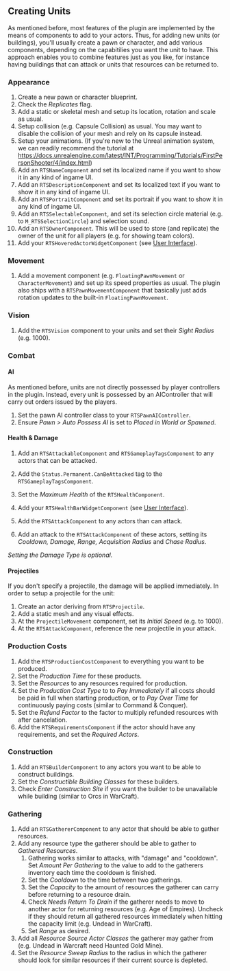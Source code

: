 ## Creating Units

As mentioned before, most features of the plugin are implemented by the means of components to add to your actors. Thus, for adding new units (or buildings), you'll usually create a pawn or character, and add various components, depending on the capabitilies you want the unit to have. This approach enables you to combine features just as you like, for instance having buildings that can attack or units that resources can be returned to.


### Appearance

1. Create a new pawn or character blueprint.
1. Check the _Replicates_ flag.
1. Add a static or skeletal mesh and setup its location, rotation and scale as usual.
1. Setup collision (e.g. Capsule Collision) as usual. You may want to disable the collision of your mesh and rely on its capsule instead.
1. Setup your animations. (If you're new to the Unreal animation system, we can readily recommend the tutorial at https://docs.unrealengine.com/latest/INT/Programming/Tutorials/FirstPersonShooter/4/index.html)
1. Add an `RTSNameComponent` and set its localized name if you want to show it in any kind of ingame UI. 
1. Add an `RTSDescriptionComponent` and set its localized text if you want to show it in any kind of ingame UI. 
1. Add an `RTSPortraitComponent` and set its portrait if you want to show it in any kind of ingame UI.
1. Add an `RTSSelectableComponent`, and set its selection circle material (e.g. to `M_RTSSelectionCircle`) and selection sound.
1. Add an `RTSOwnerComponent`. This will be used to store (and replicate) the owner of the unit for all players (e.g. for showing team colors).
1. Add your `RTSHoveredActorWidgetComponent` (see [User Interface](UserInterface.md)).


### Movement

1. Add a movement component (e.g. `FloatingPawnMovement` or `CharacterMovement`) and set up its speed properties as usual. The plugin also ships with a `RTSPawnMovementComponent` that basically just adds rotation updates to the built-in `FloatingPawnMovement`.


### Vision

1. Add the `RTSVision` component to your units and set their _Sight Radius_ (e.g. 1000).


### Combat

#### AI

As mentioned before, units are not directly possessed by player controllers in the plugin. Instead, every unit is possessed by an AIController that will carry out orders issued by the players.

1. Set the pawn AI controller class to your `RTSPawnAIController`.
1. Ensure _Pawn > Auto Possess AI_ is set to _Placed in World or Spawned_.

#### Health & Damage

1. Add an `RTSAttackableComponent` and `RTSGameplayTagsComponent` to any actors that can be attacked.
1. Add the `Status.Permanent.CanBeAttacked` tag to the `RTSGameplayTagsComponent`.
1. Set the _Maximum Health_ of the `RTSHealthComponent`.
1. Add your `RTSHealthBarWidgetComponent` (see [User Interface](UserInterface.md)).

1. Add the `RTSAttackComponent` to any actors than can attack.
1. Add an attack to the `RTSAttackComponent` of these actors, setting its _Cooldown, Damage, Range, Acquisition Radius_ and _Chase Radius_.

_Setting the Damage Type is optional._

#### Projectiles

If you don't specify a projectile, the damage will be applied immediately. In order to setup a projectile for the unit:

1. Create an actor deriving from `RTSProjectile`.
1. Add a static mesh and any visual effects.
1. At the `ProjectileMovement` component, set its _Initial Speed_ (e.g. to 1000).
1. At the `RTSAttackComponent`, reference the new projectile in your attack.


### Production Costs

1. Add the `RTSProductionCostComponent` to everything you want to be produced.
1. Set the _Production Time_ for these products.
1. Set the _Resources_ to any resources required for production.
1. Set the _Production Cost Type_ to to _Pay Immediately_ if all costs should be paid in full when starting production, or to _Pay Over Time_ for continuously paying costs (similar to Command & Conquer).
1. Set the _Refund Factor_ to the factor to multiply refunded resources with after cancelation.
1. Add the `RTSRequirementsComponent` if the actor should have any requirements, and set the _Required Actors_.


### Construction

1. Add an `RTSBuilderComponent` to any actors you want to be able to construct buildings.
1. Set the _Constructible Building Classes_ for these builders.
1. Check _Enter Construction Site_ if you want the builder to be unavailable while building (similar to Orcs in WarCraft).


### Gathering

1. Add an `RTSGathererComponent` to any actor that should be able to gather resources.
1. Add any resource type the gatherer should be able to gather to _Gathered Resources_.
    1. Gathering works similar to attacks, with "damage" and "cooldown". Set _Amount Per Gathering_ to the value to add to the gatherers inventory each time the cooldown is finished.
    1. Set the _Cooldown_ to the time between two gatherings.
    1. Set the _Capacity_ to the amount of resources the gatherer can carry before returning to a resource drain.
    1. Check _Needs Return To Drain_ if the gatherer needs to move to another actor for returning resources (e.g. Age of Empires). Uncheck if they should return all gathered resources immediately when hitting the capacity limit (e.g. Undead in WarCraft).
    1. Set _Range_ as desired.
1. Add all _Resource Source Actor Classes_ the gatherer may gather from (e.g. Undead in Warcraft need Haunted Gold Mine).
1. Set the _Resource Sweep Radius_ to the radius in which the gatherer should look for similar resources if their current source is depleted.
